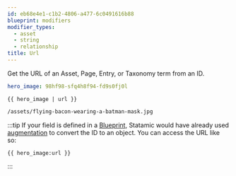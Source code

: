 ```yaml
---
id: eb68e4e1-c1b2-4806-a477-6c0491616b88
blueprint: modifiers
modifier_types:
  - asset
  - string
  - relationship
title: Url
---
```

Get the URL of an Asset, Page, Entry, or Taxonomy term from an ID.

```yaml
hero_image: 98hf98-sfq4h8f94-fd9s0fj0l
```

```
{{ hero_image | url }}
```

```html
/assets/flying-bacon-wearing-a-batman-mask.jpg
```

:::tip
If your field is defined in a [Blueprint](/blueprints), Statamic would have already used [augmentation](/augmentation) to convert the ID to an object. You can access the URL like so:

```
{{ hero_image:url }}
```
:::
